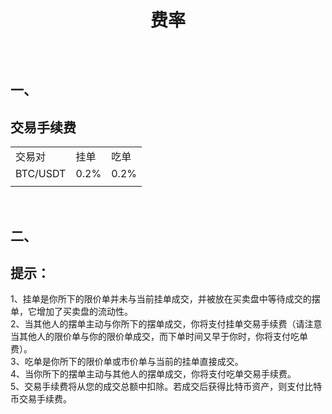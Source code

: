 <h1 style='text-align:center;line-height:60px;'>费率</h1>
<br />

## 一、
## 交易手续费



<table>
    <tr>
        <td>交易对</td>
        <td>挂单</td>
        <td>吃单</td>
    </tr>
    <tr>
        <td>BTC/USDT</td>
        <td>0.2%</td>
        <td>0.2%</td>
    </tr>
    <tr>
        <td></td>
        <td></td>
        <td></td>
    </tr>
</table>
<br/>

## 二、
## 提示：
1、挂单是你所下的限价单并未与当前挂单成交，并被放在买卖盘中等待成交的摆单，它增加了买卖盘的流动性。<br/>
2、当其他人的摆单主动与你所下的摆单成交，你将支付挂单交易手续费（请注意当其他人的限价单与你的限价单成交，而下单时间又早于你时，你将支付吃单费）。<br/>
3、吃单是你所下的限价单或市价单与当前的挂单直接成交。<br/>
4、当你所下的摆单主动与其他人的摆单成交，你将支付吃单交易手续费。<br/>
5、交易手续费将从您的成交总额中扣除。若成交后获得比特币资产，则支付比特币交易手续费。<br/>


